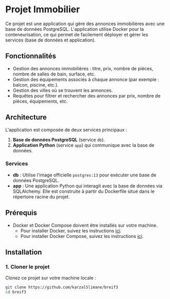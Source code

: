 # Projet Immobilier

Ce projet est une application qui gère des annonces immobilières avec une base de données PostgreSQL. L'application utilise Docker pour la conteneurisation, ce qui permet de facilement déployer et gérer les services (base de données et application).

## Fonctionnalités

- Gestion des annonces immobilières : titre, prix, nombre de pièces, nombre de salles de bain, surface, etc.
- Gestion des équipements associés à chaque annonce (par exemple : balcon, piscine, etc.).
- Gestion des villes où se trouvent les annonces.
- Requêtes pour filtrer et rechercher des annonces par prix, nombre de pièces, équipements, etc.

## Architecture

L'application est composée de deux services principaux :

1. **Base de données PostgreSQL** (service `db`).
2. **Application Python** (service `app`) qui communique avec la base de données.

### Services

- **db** : Utilise l'image officielle `postgres:13` pour exécuter une base de données PostgreSQL.
- **app** : Une application Python qui interagit avec la base de données via SQLAlchemy. Elle est construite à partir du Dockerfile situé dans le répertoire racine du projet.

## Prérequis

- Docker et Docker Compose doivent être installés sur votre machine.
  - Pour installer Docker, suivez les instructions [ici](https://docs.docker.com/get-docker/).
  - Pour installer Docker Compose, suivez les instructions [ici](https://docs.docker.com/compose/install/).

## Installation

### 1. Cloner le projet

Clonez ce projet sur votre machine locale :
```bash
git clone https://github.com/karzalSlimane/breif3
cd breif3
